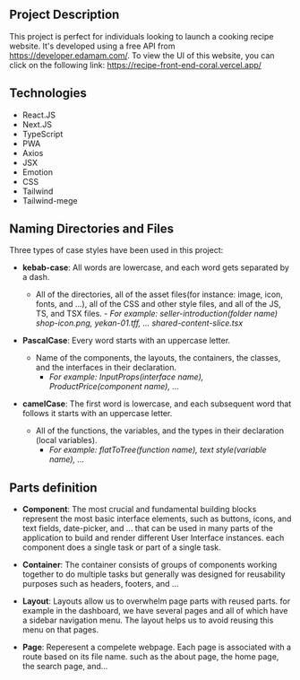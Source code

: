## Project Description

This project is perfect for individuals looking to launch a cooking recipe website. It's developed using a free API from https://developer.edamam.com/.
To view the UI of this website, you can click on the following link:
https://recipe-front-end-coral.vercel.app/


## Technologies
- React.JS
- Next.JS
- TypeScript
- PWA
- Axios
- JSX
- Emotion
- CSS
- Tailwind
- Tailwind-mege


## Naming Directories and Files

Three types of case styles have been used in this project:

- **kebab-case**: All words are lowercase, and each word gets separated by a dash.
  - All of the directories, all of the asset files(for instance: image, icon, fonts, and ...), all of the CSS and other style files, and all of the JS, TS, and TSX files.
        - *For example: seller-introduction(folder name) shop-icon.png, yekan-01.tff, ... shared-content-slice.tsx*

- **PascalCase**: Every word starts with an uppercase letter.
  - Name of the components, the layouts, the containers,  the classes, and the interfaces in their declaration.
    - *For example: InputProps(interface name), ProductPrice(component name), ...*

- **camelCase**: The first word is lowercase, and each subsequent word that follows it starts with an uppercase letter.

  - All of the functions, the variables, and the types in their declaration (local variables).
    - *For example: flatToTree(function name), text style(variable name), ...*
​

## Parts definition

- **Component**: The most crucial and fundamental building blocks represent the most basic interface elements, such as buttons, icons, and text fields, date-picker, and ... that can be used in many parts of the application to build and render different User Interface instances. each component does a single task or part of a single task.

- **Container**: The container consists of groups of components working together to do multiple tasks but generally was designed for reusability purposes such as headers, footers, and ...

- **Layout**: Layouts allow us to overwhelm page parts with reused parts. for example in the dashboard, we have several pages and all of which have a sidebar navigation menu. The layout helps us to avoid reusing this menu on that pages.

- **Page**: Reperesent a compelete webpage. Each page is associated with a route based on its file name. such as the about page, the home page, the search page, and...





